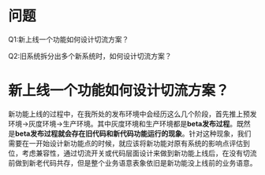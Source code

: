 问题
====

Q1:新上线一个功能如何设计切流方案？

Q2:旧系统拆分出多个新系统时，如何设计切流方案？

新上线一个功能如何设计切流方案？
====

新功能上线的过程中，在我所处的发布环境中会经历这么几个阶段，首先推上预发环境->灰度环境->生产环境。其中灰度环境和生产环境都是**beta发布过程**。既然是**beta发布过程就会存在旧代码和新代码功能运行的现象**。针对这种现象，我们需要在一开始设计新功能点的时候，就应该将新功能对原有系统的影响点评估到位，考虑兼容性，通过切流开关或代码层面设计来做到新功能上线后，在没有切流前做到新老代码共存，但是整个业务语意表象依旧是新功能没上线前的业务语意。

